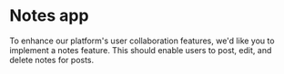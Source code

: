 # Notes app

To enhance our platform's user collaboration features, we'd like
you to implement a notes feature. This should enable users to post, edit, and
delete notes for posts.

